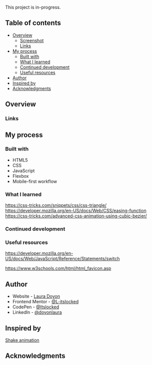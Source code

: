 This project is in-progress.

## Table of contents

- [Overview](#overview)
  - [Screenshot](#screenshot)
  - [Links](#links)
- [My process](#my-process)
  - [Built with](#built-with)
  - [What I learned](#what-i-learned)
  - [Continued development](#continued-development)
  - [Useful resources](#useful-resources)
- [Author](#author)
- [Inspired by](#inspired-by)
- [Acknowledgments](#acknowledgments)

## Overview

<!-- ### Screenshot

Mobile-view

![](./screenshot.png)

Desktop-view

![](./screenshot-desktop.png) -->

### Links

<!-- - Solution URL: [Add solution URL here](https://your-solution-url.com)
- Live Site URL: [Add live site URL here](https://your-live-site-url.com) -->

## My process

### Built with

- HTML5
- CSS
- JavaScript
- Flexbox
- Mobile-first workflow

### What I learned

https://css-tricks.com/snippets/css/css-triangle/
https://developer.mozilla.org/en-US/docs/Web/CSS/easing-function
https://css-tricks.com/advanced-css-animation-using-cubic-bezier/

<!--
Use this section to recap over some of your major learnings while working through this project. Writing these out and providing code samples of areas you want to highlight is a great way to reinforce your own knowledge.

To see how you can add code snippets, see below:

```html
<h1>Some HTML code I'm proud of</h1>
```

```css
.proud-of-this-css {
  color: papayawhip;
}
```

```js
const proudOfThisFunc = () => {
  console.log("🎉");
};
```

If you want more help with writing markdown, we'd recommend checking out [The Markdown Guide](https://www.markdownguide.org/) to learn more. -->

### Continued development

### Useful resources

<!-- - [Example resource 1](https://www.example.com) - This helped me for XYZ reason. I really liked this pattern and will use it going forward.
- [Example resource 2](https://www.example.com) - This is an amazing article which helped me finally understand XYZ. I'd recommend it to anyone still learning this concept. -->

https://developer.mozilla.org/en-US/docs/Web/JavaScript/Reference/Statements/switch

https://www.w3schools.com/html/html_favicon.asp

## Author

- Website - [Laura Doyon](https://lauradoyon.netlify.app/)
- Frontend Mentor - [@L-itslocked](https://www.frontendmentor.io/profile//L-itslocked)
- CodePen - [@Itslocked](https://www.codepen.io/itslocked)
- LinkedIn - [@doyonlaura](https://www.linkedin.com/in/doyonlaura)

## Inspired by

[Shake animation](https://codepen.io/JoeHastings/pen/bNOppj)

<!-- https://codepen.io/rajarju/pen/OxNzYx
(TRY THIS EFFECT WITH JAVASCRIPT) -->

## Acknowledgments

<!-- This is where you can give a hat tip to anyone who helped you out on this project. Perhaps you worked in a team or got some inspiration from someone else's solution. This is the perfect place to give them some credit. -->

